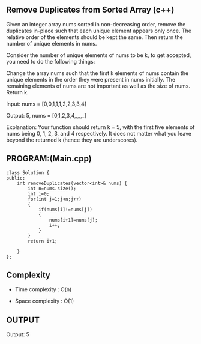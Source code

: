 ## Remove Duplicates from Sorted Array (c++)

Given an integer array nums sorted in non-decreasing order, remove the duplicates in-place such that each unique element appears only once. The relative order of the elements should be kept the same. Then return the number of unique elements in nums.

Consider the number of unique elements of nums to be k, to get accepted, you need to do the following things:

Change the array nums such that the first k elements of nums contain the unique elements in the order they were present in nums initially. The remaining elements of nums are not important as well as the size of nums.
Return k.

Input: nums = [0,0,1,1,1,2,2,3,3,4]

Output: 5, nums = [0,1,2,3,4,_,_,_,_,_]

Explanation: Your function should return k = 5, with the first five elements of nums being 0, 1, 2, 3, and 4 respectively.
It does not matter what you leave beyond the returned k (hence they are underscores).

## PROGRAM:(Main.cpp)
```
class Solution {
public:
    int removeDuplicates(vector<int>& nums) {
        int n=nums.size();
        int i=0;
        for(int j=1;j<n;j++)
        {
            if(nums[i]!=nums[j])
            {
                nums[i+1]=nums[j];
                i++;
            }
        }
        return i+1;
        
    }
};
```
## Complexity
- Time complexity : O(n)

- Space complexity : O(1)

## OUTPUT
Output: 5
